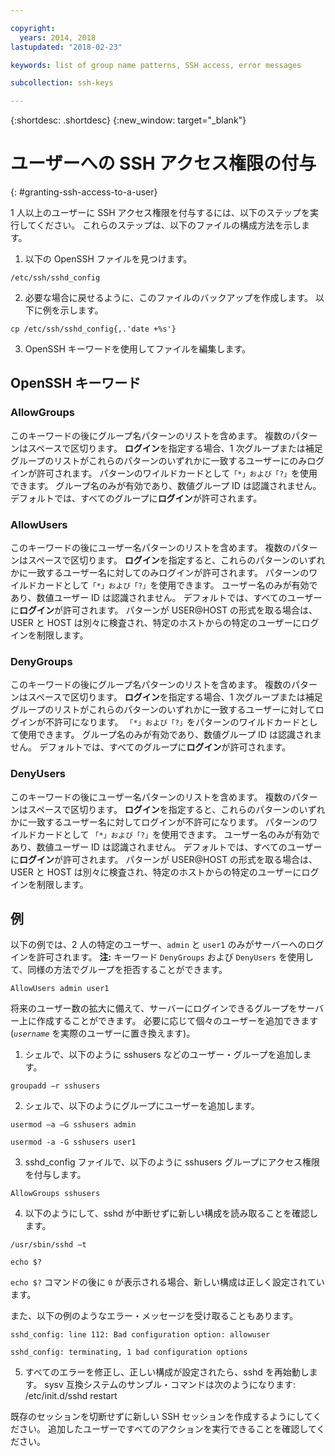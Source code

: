 ```yaml
---

copyright:
  years: 2014, 2018
lastupdated: "2018-02-23"

keywords: list of group name patterns, SSH access, error messages

subcollection: ssh-keys

---
```


{:shortdesc: .shortdesc}
{:new_window: target="_blank"}

# ユーザーへの SSH アクセス権限の付与
{: #granting-ssh-access-to-a-user}

1 人以上のユーザーに SSH アクセス権限を付与するには、以下のステップを実行してください。 これらのステップは、以下のファイルの構成方法を示します。

1. 以下の OpenSSH ファイルを見つけます。
```
/etc/ssh/sshd_config
```

2. 必要な場合に戻せるように、このファイルのバックアップを作成します。 以下に例を示します。
```
cp /etc/ssh/sshd_config{,.'date +%s'}
```

3. OpenSSH キーワードを使用してファイルを編集します。


## OpenSSH キーワード

### AllowGroups

このキーワードの後にグループ名パターンのリストを含めます。 複数のパターンはスペースで区切ります。 **ログイン**を指定する場合、1 次グループまたは補足グループのリストがこれらのパターンのいずれかに一致するユーザーにのみログインが許可されます。 パターンのワイルドカードとして`「*」および「?」`を使用できます。 グループ名のみが有効であり、数値グループ ID は認識されません。 デフォルトでは、すべてのグループに**ログイン**が許可されます。

### AllowUsers

このキーワードの後にユーザー名パターンのリストを含めます。 複数のパターンはスペースで区切ります。 **ログイン**を指定すると、これらのパターンのいずれかに一致するユーザー名に対してのみログインが許可されます。 パターンのワイルドカードとして`「*」および「?」`を使用できます。 ユーザー名のみが有効であり、数値ユーザー ID は認識されません。 デフォルトでは、すべてのユーザーに**ログイン**が許可されます。 パターンが USER@HOST の形式を取る場合は、USER と HOST は別々に検査され、特定のホストからの特定のユーザーにログインを制限します。

### DenyGroups

このキーワードの後にグループ名パターンのリストを含めます。 複数のパターンはスペースで区切ります。 **ログイン**を指定する場合、1 次グループまたは補足グループのリストがこれらのパターンのいずれかに一致するユーザーに対してログインが不許可になります。 `「*」および「?」`をパターンのワイルドカードとして使用できます。 グループ名のみが有効であり、数値グループ ID は認識されません。 デフォルトでは、すべてのグループに**ログイン**が許可されます。

### DenyUsers

このキーワードの後にユーザー名パターンのリストを含めます。 複数のパターンはスペースで区切ります。 **ログイン**を指定すると、これらのパターンのいずれかに一致するユーザー名に対してログインが不許可になります。 パターンのワイルドカードとして `「*」および「?」`を使用できます。 ユーザー名のみが有効であり、数値ユーザー ID は認識されません。 デフォルトでは、すべてのユーザーに**ログイン**が許可されます。  パターンが USER@HOST の形式を取る場合は、USER と HOST は別々に検査され、特定のホストからの特定のユーザーにログインを制限します。

## 例

以下の例では、2 人の特定のユーザー、`admin` と `user1` のみがサーバーへのログインを許可されます。
**注:** キーワード `DenyGroups` および `DenyUsers` を使用して、同様の方法でグループを拒否することができます。
```
AllowUsers admin user1
```

将来のユーザー数の拡大に備えて、サーバーにログインできるグループをサーバー上に作成することができます。 必要に応じて個々のユーザーを追加できます (*`username`* を実際のユーザーに置き換えます)。

1. シェルで、以下のように sshusers などのユーザー・グループを追加します。
```
groupadd –r sshusers
```

2. シェルで、以下のようにグループにユーザーを追加します。
```
usermod –a –G sshusers admin
```
```
usermod -a -G sshusers user1
```

3. sshd_config ファイルで、以下のように sshusers グループにアクセス権限を付与します。
```
AllowGroups sshusers
```

4. 以下のようにして、sshd が中断せずに新しい構成を読み取ることを確認します。
```
/usr/sbin/sshd –t
```

```
echo $?
```

  `echo $?` コマンドの後に `0` が表示される場合、新しい構成は正しく設定されています。

  また、以下の例のようなエラー・メッセージを受け取ることもあります。
```
sshd_config: line 112: Bad configuration option: allowuser
```

```
sshd_config: terminating, 1 bad configuration options
```

5. すべてのエラーを修正し、正しい構成が設定されたら、sshd を再始動します。 sysv 互換システムのサンプル・コマンドは次のようになります: /etc/init.d/sshd restart

既存のセッションを切断せずに新しい SSH セッションを作成するようにしてください。 追加したユーザーですべてのアクションを実行できることを確認してください。
